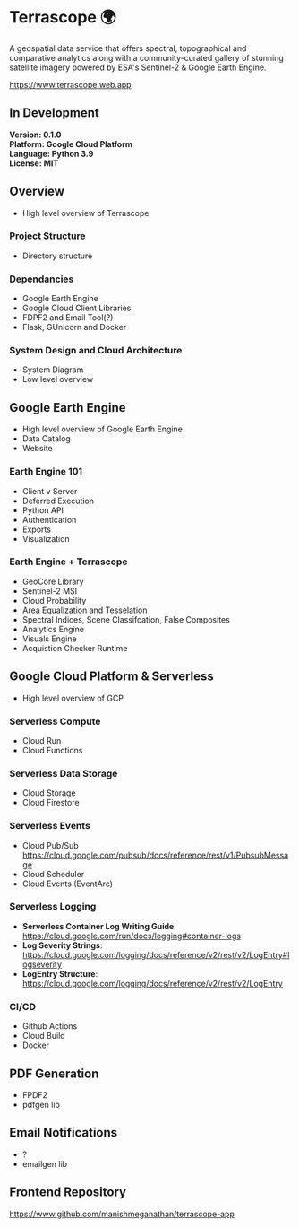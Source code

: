 # Terrascope 🌍

A geospatial data service that offers spectral, topographical and comparative 
analytics along with a community-curated gallery of stunning satellite imagery 
powered by ESA's Sentinel-2 & Google Earth Engine.

https://www.terrascope.web.app

## In Development
**Version: 0.1.0**  
**Platform: Google Cloud Platform**  
**Language: Python 3.9**  
**License: MIT**

## Overview
- High level overview of Terrascope

### Project Structure
- Directory structure

### Dependancies 
- Google Earth Engine
- Google Cloud Client Libraries
- FDPF2 and Email Tool(?)
- Flask, GUnicorn and Docker

### System Design and Cloud Architecture
- System Diagram
- Low level overview

## Google Earth Engine
- High level overview of Google Earth Engine
- Data Catalog
- Website

### Earth Engine 101
- Client v Server
- Deferred Execution
- Python API
- Authentication
- Exports
- Visualization

### Earth Engine + Terrascope
- GeoCore Library
- Sentinel-2 MSI
- Cloud Probability
- Area Equalization and Tesselation
- Spectral Indices, Scene Classifcation, False Composites
- Analytics Engine
- Visuals Engine
- Acquistion Checker Runtime

## Google Cloud Platform & Serverless
- High level overview of GCP

### Serverless Compute
- Cloud Run
- Cloud Functions

### Serverless Data Storage
- Cloud Storage
- Cloud Firestore

### Serverless Events
- Cloud Pub/Sub
https://cloud.google.com/pubsub/docs/reference/rest/v1/PubsubMessage
- Cloud Scheduler
- Cloud Events (EventArc)

### Serverless Logging
- **Serverless Container Log Writing Guide**: https://cloud.google.com/run/docs/logging#container-logs
- **Log Severity Strings**: https://cloud.google.com/logging/docs/reference/v2/rest/v2/LogEntry#logseverity
- **LogEntry Structure**: https://cloud.google.com/logging/docs/reference/v2/rest/v2/LogEntry

### CI/CD
- Github Actions
- Cloud Build
- Docker

## PDF Generation
- FPDF2
- pdfgen lib

## Email Notifications
- ?
- emailgen lib

## Frontend Repository
https://www.github.com/manishmeganathan/terrascope-app
